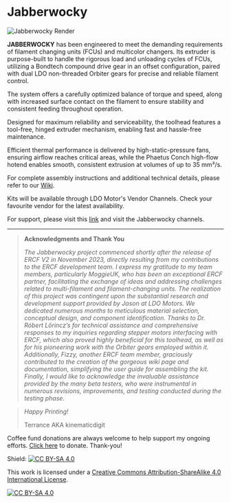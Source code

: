 # Jabberwocky

![Jabberwocky Render](https://github.com/kinematicdigit/Jabberwocky/blob/main/Images/JabberWocky_Render.png)

**JABBERWOCKY** has been engineered to meet the demanding requirements of filament changing units (FCUs) and multicolor changers. Its extruder is purpose-built to handle the rigorous load and unloading cycles of FCUs, utilizing a Bondtech compound drive gear in an offset configuration, paired with dual LDO non-threaded Orbiter gears for precise and reliable filament control.

The system offers a carefully optimized balance of torque and speed, along with increased surface contact on the filament to ensure stability and consistent feeding throughout operation.

Designed for maximum reliability and serviceability, the toolhead features a tool-free, hinged extruder mechanism, enabling fast and hassle-free maintenance.

Efficient thermal performance is delivered by high-static-pressure fans, ensuring airflow reaches critical areas, while the Phaetus Conch high-flow hotend enables smooth, consistent extrusion at volumes of up to 35 mm³/s.


For complete assembly instructions and additional technical details, please refer to our [Wiki](https://github.com/kinematicdigit/Jabberwocky/wiki).


Kits will be available through LDO Motor's Vendor Channels. Check your favourite vendor for the latest availability.


For support, please visit this [link](https://discord.gg/MPZ4cHm9gm) and visit the Jabberwocky channels. 

---
>**Acknowledgments and Thank You**
>
>*The Jabberwocky project commenced shortly after the release of ERCF V2 in November 2023, directly resulting from my contributions to the ERCF development team. I express my gratitude to my team members, particularly MoggieUK, who has been an exceptional ERCF partner, facilitating the exchange of ideas and addressing challenges related to multi-filament and filament-changing units. The realization of this project was contingent upon the substantial research and development support provided by Jason at LDO Motors. We dedicated numerous months to meticulous material selection, conceptual design, and component identification. Thanks to Dr. Róbert Lőrincz’s for technical assistance and comprehensive responses to my inquiries regarding stepper motors interfacing with ERCF, which also proved highly beneficial for this toolhead, as well as for his pioneering work with the Orbiter gears employed within it. Additionally, Fizzy, another ERCF team member, graciously contributed to the creation of the gorgeous wiki page and documentation, simplifying the user guide for assembling the kit. Finally, I would like to acknowledge the invaluable assistance provided by the many beta testers, who were instrumental in numerous revisions, improvements, and testing conducted during the testing phase.*

>
>*Happy Printing!*
>
>Terrance AKA kinematicdigit
>
Coffee fund donations are always welcome to help support my ongoing efforts. [Click here](https://www.paypal.com/donate/?business=CXCABTX8BCAUY&no_recurring=0&item_name=Thank+you+for+your+support%21&currency_code=CAD) to donate. Thank-you!



Shield: [![CC BY-SA 4.0][cc-by-sa-shield]][cc-by-sa]

This work is licensed under a
[Creative Commons Attribution-ShareAlike 4.0 International License][cc-by-sa].

[![CC BY-SA 4.0][cc-by-sa-image]][cc-by-sa]

[cc-by-sa]: http://creativecommons.org/licenses/by-sa/4.0/
[cc-by-sa-image]: https://licensebuttons.net/l/by-sa/4.0/88x31.png
[cc-by-sa-shield]: https://img.shields.io/badge/License-CC%20BY--SA%204.0-lightgrey.svg
